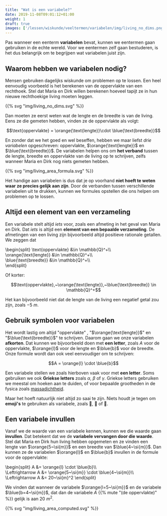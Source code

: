 ```yaml
---
title: "Wat is een variabele?"
date: 2019-11-08T09:01:12+01:00
weight: 1
draft: true
images: ['/lessen/wiskunde/veeltermen/variabelen/img/living_no_dims.png', '/lessen/wiskunde/veeltermen/variabelen/img/living_area_formula.png', '/lessen/wiskunde/veeltermen/variabelen/img/living_area_computed.png']
---
```


Pas wanneer een eenterm **variabelen** bevat, kunnen we eentermen gaan
gebruiken in de echte wereld. Voor we eentermen zelf gaan bestuderen, is het dus
belangrijk om te begrijpen wat variabelen juist zijn.

## Waarom hebben we variabelen nodig?

Mensen gebruiken dagelijks wiskunde om problemen op te lossen. Een heel
eenvoudig voorbeeld is het berekenen van de oppervlakte van een rechthoek. Stel
dat Maria en Dirk willen berekenen hoeveel tapijt ze in hun nieuwe
rechthoekige living moeten leggen.

{{% svg "img/living_no_dims.svg" %}}

Dan moeten ze eerst weten wat de lengte en de breedte is van de living. Eens ze
die gemeten hebben, vinden ze de oppervlakte als volgt:

$$\text{oppervlakte} = \orange{\text{lengte}}\cdot \blue{\text{breedte}}$$

En zonder dat we het goed en wel beseffen, hebben we maar liefst *drie
variabelen* opgeschreven: $\text{oppervlakte}$, $\orange{\text{lengte}}$ en
$\blue{\text{breedte}}$. De variabelen helpen ons om **het verband** tussen de
lengte, breedte en oppervlakte van de living op te schrijven, zelfs wanneer
Maria en Dirk nog niets gemeten hebben.

{{% svg "img/living_area_formula.svg" %}}

Het handige aan variabelen is dus dat je op voorhand **niet hoeft te weten waar
ze precies gelijk aan zijn**. Door de verbanden tussen verschillende
variabelen uit te drukken, kunnen we formules opstellen die ons helpen om
problemen op te lossen.

## Altijd een element van een verzameling

Een variabele stelt altijd *iets* voor, zoals een afmeting in het geval van
Maria en Dirk. Dat *iets* is altijd een **element van een bepaalde
verzameling**. De afmetingen van een living zijn bijvoorbeeld altijd positieve
rationale getallen. We zeggen dat

\begin{split}
    \text{oppervlakte} &\in \mathbb{Q}^+\\\\\
    \orange{\text{lengte}} &\in \mathbb{Q}^+\\\\\
    \blue{\text{breedte}} &\in \mathbb{Q}^+\\\\\
\end{split}

Of korter:

$$\text{oppervlakte},~\orange{\text{lengte}},~\blue{\text{breedte}} \in \mathbb{Q}^+$$

Het kan bijvoorbeeld niet dat de lengte van de living een negatief getal zou
zijn, zoals $-5~\si{m}$.

## Gebruik symbolen voor variabelen

Het wordt lastig om altijd "$\text{oppervlakte}$" , "$\orange{\text{lengte}}$" en
"$\blue{\text{breedte}}$" te schrijven. Daarom gaan we onze variabelen **afkorten**.
Dat kunnen we bijvoorbeeld doen met **een letter**, zoals $A$ voor de
oppervlakte, $\orange{l}$ voor de lengte en $\blue{b}$ voor de breedte. Onze
formule wordt dan ook veel eenvoudiger om te schrijven:

$$A = \orange{l} \cdot \blue{b}$$

Een variabele stellen we zoals hierboven vaak voor met **een letter**. Soms
gebruiken we ook **Griekse letters** zoals $\alpha$, $\beta$ of $\gamma$.
Griekse letters gebruiken we meestal om hoeken aan te duiden, of voor bepaalde
grootheden in de fysica zoals
[massadichtheid](/lessen/fysica/grootheden_eenheden/formules_omvormen).

Maar het hoeft natuurlijk niet altijd zo saai te zijn. Niets houdt je tegen om
**emoji's** te gebruiken als variabele, zoals :dog:, :elephant: of
:straight_ruler:.

## Een variabele invullen

Vanaf we de waarde van een variabele kennen, kunnen we die waarde gaan
**invullen**. Dat betekent dat we de **variabele vervangen door die waarde**.
Stel dat Maria en Dirk hun living hebben opgemeten en ze vinden een lengte van
$\orange{5~\si{m}}$ en een breedte van $\blue{4~\si{m}}$. Dan kunnen ze de
variabelen $\orange{l}$ en $\blue{b}$ invullen in de formule voor de
oppervlakte:

\begin{split}
    A &= \orange{l} \cdot \blue{b}\\\\\
    \Leftrightarrow A &= \orange{5~\si{m}} \cdot \blue{4~\si{m}}\\\\\
    \Leftrightarrow A &= 20~\si{m}^2
\end{split}

We vinden dat wanneer de variabele $\orange{l=5~\si{m}}$ en de variabele
$\blue{b=4~\si{m}}$, dat dan de variabele
$A$ {{% mute "(de oppervlakte)" %}} gelijk is aan $20~\si{m}^2$.

{{% svg "img/living_area_computed.svg" %}}
